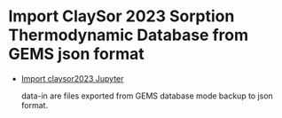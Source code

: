 # Import ClaySor 2023 Sorption Thermodynamic Database from GEMS json format

- [Import claysor2023 Jupyter](import-claysor2023-gems3-json-data.ipynb)

  data-in are files exported from GEMS database mode backup to json format. 
